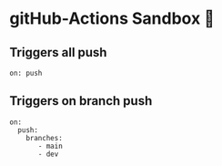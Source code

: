 # gitHub-Actions Sandbox 🧪 

## Triggers all push
```
on: push
```

## Triggers on branch push
```
on:
  push:
    branches:
       - main
       - dev

```
